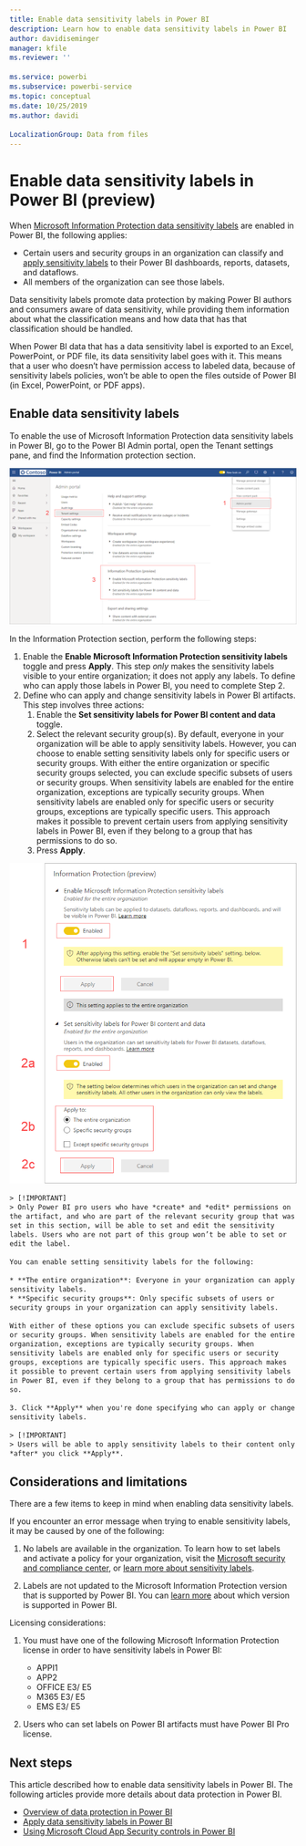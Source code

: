 ```yaml
---
title: Enable data sensitivity labels in Power BI
description: Learn how to enable data sensitivity labels in Power BI
author: davidiseminger
manager: kfile
ms.reviewer: ''

ms.service: powerbi
ms.subservice: powerbi-service
ms.topic: conceptual
ms.date: 10/25/2019
ms.author: davidi

LocalizationGroup: Data from files
---
```

# Enable data sensitivity labels in Power BI (preview)

When [Microsoft Information Protection data sensitivity labels](https://docs.microsoft.com/microsoft-365/compliance/sensitivity-labels) are enabled in Power BI, the following applies:

* Certain users and security groups in an organization can classify and [apply sensitivity labels](service-security-apply-data-sensitivity-labels.md) to their Power BI dashboards, reports, datasets, and dataflows.
* All members of the organization can see those labels.

Data sensitivity labels promote data protection by making Power BI authors and consumers aware of data sensitivity, while providing them information about what the classification means and how data that has that classification should be handled.

When Power BI data that has a data sensitivity label is exported to an Excel, PowerPoint, or PDF file, its data sensitivity label goes with it. This means that a user who doesn’t have permission access to labeled data, because of sensitivity labels policies, won’t be able to open the files outside of Power BI (in Excel, PowerPoint, or PDF apps). 

## Enable data sensitivity labels

To enable the use of Microsoft Information Protection data sensitivity labels in Power BI, go to the Power BI Admin portal, open the Tenant settings pane, and find the Information protection section.

![Find the Information Protection section](media/service-security-enable-data-sensitivity-labels/enable-data-sensitivity-labels-01.png)

In the Information Protection section, perform the following steps:
1.	Enable the **Enable Microsoft Information Protection sensitivity labels** toggle and press **Apply**. This step *only* makes the sensitivity labels visible to your entire organization; it does not apply any labels. To define who can apply those labels in Power BI, you need to complete Step 2.
2.	Define who can apply and change sensitivity labels in Power BI artifacts. This step involves three actions:
    1.	Enable the **Set sensitivity labels for Power BI content and data** toggle.
    2.	Select the relevant security group(s). By default, everyone in your organization will be able to apply sensitivity labels. However, you can choose to enable setting sensitivity labels only for specific users or security groups.
    With either the entire organization or specific security groups selected, you can exclude specific subsets of users or security groups. When sensitivity labels are enabled for the entire organization, exceptions are typically security groups. When sensitivity labels are enabled only for specific users or security groups, exceptions are typically specific users. This approach makes it possible to prevent certain users from applying sensitivity labels in Power BI, even if they belong to a group that has permissions to do so.
    3.	Press **Apply**.

![Enable sensitivity labels](media/service-security-enable-data-sensitivity-labels/enable-data-sensitivity-labels-02.png)

    > [!IMPORTANT]
    > Only Power BI pro users who have *create* and *edit* permissions on the artifact, and who are part of the relevant security group that was set in this section, will be able to set and edit the sensitivity labels. Users who are not part of this group won’t be able to set or edit the label. 

    You can enable setting sensitivity labels for the following:

    * **The entire organization**: Everyone in your organization can apply sensitivity labels.
    * **Specific security groups**: Only specific subsets of users or security groups in your organization can apply sensitivity labels.

    With either of these options you can exclude specific subsets of users or security groups. When sensitivity labels are enabled for the entire organization, exceptions are typically security groups. When sensitivity labels are enabled only for specific users or security groups, exceptions are typically specific users. This approach makes it possible to prevent certain users from applying sensitivity labels in Power BI, even if they belong to a group that has permissions to do so.

    3. Click **Apply** when you're done specifying who can apply or change sensitivity labels.

    > [!IMPORTANT]
    > Users will be able to apply sensitivity labels to their content only *after* you click **Apply**.

## Considerations and limitations

There are a few items to keep in mind when enabling data sensitivity labels. 

If you encounter an error message when trying to enable sensitivity labels, it may be caused by one of the following:

1.  No labels are available in the organization. To learn how to set labels and activate a policy for your organization, visit the [Microsoft security and compliance center](https://sip.protection.office.com/sensitivity?flight=EnableMIPLabels), or [learn more about sensitivity labels](https://docs.microsoft.com/Office365/SecurityCompliance/sensitivity-labels).

2.	Labels are not updated to the Microsoft Information Protection version that is supported by Power BI. You can [learn more](https://docs.microsoft.com/azure/information-protection/configure-policy-migrate-labels) about which version is supported in Power BI.

Licensing considerations:

1.	You must have one of the following Microsoft Information Protection license in order to have sensitivity labels in Power BI:
    * APPI1
    * APP2
    * OFFICE E3/ E5
    * M365 E3/ E5
    * EMS E3/ E5

2.	Users who can set labels on Power BI artifacts must have Power BI Pro license. 


## Next steps

This article described how to enable data sensitivity labels in Power BI. The following articles provide more details about data protection in Power BI. 

* [Overview of data protection in Power BI](service-security-data-protection-overview.md)
* [Apply data sensitivity labels in Power BI](service-security-apply-data-sensitivity-labels.md)
* [Using Microsoft Cloud App Security controls in Power BI](service-security-using-microsoft-cloud-app-security-controls.md)
